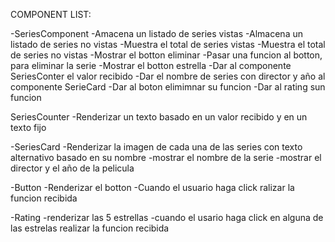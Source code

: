COMPONENT LIST:

-SeriesComponent
-Amacena un listado de series vistas
-Almacena un listado de series no vistas
-Muestra el total de series vistas
-Muestra el total de series no vistas
-Mostrar el botton eliminar
-Pasar una funcion al botton, para eliminar la serie
-Mostrar el botton estrella
-Dar al componente SeriesConter el valor recibido
-Dar el nombre de series con director y año al componente SerieCard
-Dar al boton elimimnar su funcion
-Dar al rating sun funcion

SeriesCounter
-Renderizar un texto basado en un valor recibido y en un texto fijo

-SeriesCard
-Renderizar la imagen de cada una de las series con texto alternativo basado en su nombre
-mostrar el nombre de la serie
-mostrar el director y el año de la pelicula

-Button
-Renderizar el botton
-Cuando el usuario haga click ralizar la funcion recibida

-Rating
-renderizar las 5 estrellas
-cuando el usario haga click en alguna de las estrelas realizar la funcion recibida
